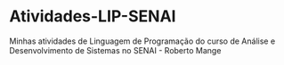 # Atividades-LIP-SENAI
Minhas atividades de Linguagem de Programação do curso de Análise e Desenvolvimento de Sistemas no SENAI - Roberto Mange
